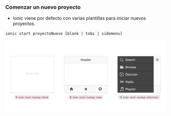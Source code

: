 ### Comenzar un nuevo proyecto

- Ionic viene por defecto con varias plantillas para iniciar nuevos proyectos.

```bash
ionic start proyectoNuevo [blank | tabs | sidemenu]

```
![](assets/start.png)
